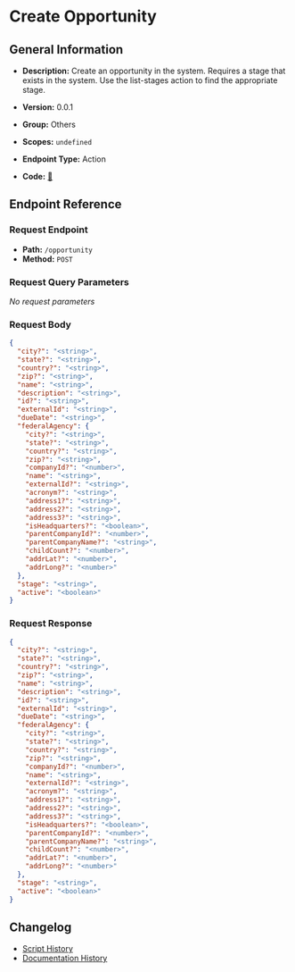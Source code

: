 # Create Opportunity

## General Information

- **Description:** Create an opportunity in the system. Requires a stage that exists
in the system. Use the list-stages action to find the appropriate stage.

- **Version:** 0.0.1
- **Group:** Others
- **Scopes:** `undefined`
- **Endpoint Type:** Action
- **Code:** [🔗](https://github.com/NangoHQ/integration-templates/tree/main/integrations/unanet/actions/create-opportunity.ts)


## Endpoint Reference

### Request Endpoint

- **Path:** `/opportunity`
- **Method:** `POST`

### Request Query Parameters

_No request parameters_

### Request Body

```json
{
  "city?": "<string>",
  "state?": "<string>",
  "country?": "<string>",
  "zip?": "<string>",
  "name": "<string>",
  "description": "<string>",
  "id?": "<string>",
  "externalId": "<string>",
  "dueDate": "<string>",
  "federalAgency": {
    "city?": "<string>",
    "state?": "<string>",
    "country?": "<string>",
    "zip?": "<string>",
    "companyId?": "<number>",
    "name": "<string>",
    "externalId?": "<string>",
    "acronym?": "<string>",
    "address1?": "<string>",
    "address2?": "<string>",
    "address3?": "<string>",
    "isHeadquarters?": "<boolean>",
    "parentCompanyId?": "<number>",
    "parentCompanyName?": "<string>",
    "childCount?": "<number>",
    "addrLat?": "<number>",
    "addrLong?": "<number>"
  },
  "stage": "<string>",
  "active": "<boolean>"
}
```

### Request Response

```json
{
  "city?": "<string>",
  "state?": "<string>",
  "country?": "<string>",
  "zip?": "<string>",
  "name": "<string>",
  "description": "<string>",
  "id?": "<string>",
  "externalId": "<string>",
  "dueDate": "<string>",
  "federalAgency": {
    "city?": "<string>",
    "state?": "<string>",
    "country?": "<string>",
    "zip?": "<string>",
    "companyId?": "<number>",
    "name": "<string>",
    "externalId?": "<string>",
    "acronym?": "<string>",
    "address1?": "<string>",
    "address2?": "<string>",
    "address3?": "<string>",
    "isHeadquarters?": "<boolean>",
    "parentCompanyId?": "<number>",
    "parentCompanyName?": "<string>",
    "childCount?": "<number>",
    "addrLat?": "<number>",
    "addrLong?": "<number>"
  },
  "stage": "<string>",
  "active": "<boolean>"
}
```

## Changelog

- [Script History](https://github.com/NangoHQ/integration-templates/commits/main/integrations/unanet/actions/create-opportunity.ts)
- [Documentation History](https://github.com/NangoHQ/integration-templates/commits/main/integrations/unanet/actions/create-opportunity.md)

<!-- END  GENERATED CONTENT -->

